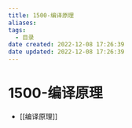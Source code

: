 ```yaml
---
title: 1500-编译原理
aliases:
tags:
  - 目录
date created: 2022-12-08 17:26:39
date updated: 2022-12-08 17:26:39
---
```


# 1500-编译原理

- [[编译原理]]
